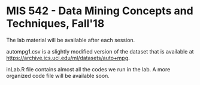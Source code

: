 # MIS 542 - Data Mining Concepts and Techniques, Fall'18
The lab material will be available after each session.

autompg1.csv is a slightly modified version of the dataset that is available at https://archive.ics.uci.edu/ml/datasets/auto+mpg.

inLab.R file contains almost all the codes we run in the lab. A more organized code file will be available soon.
